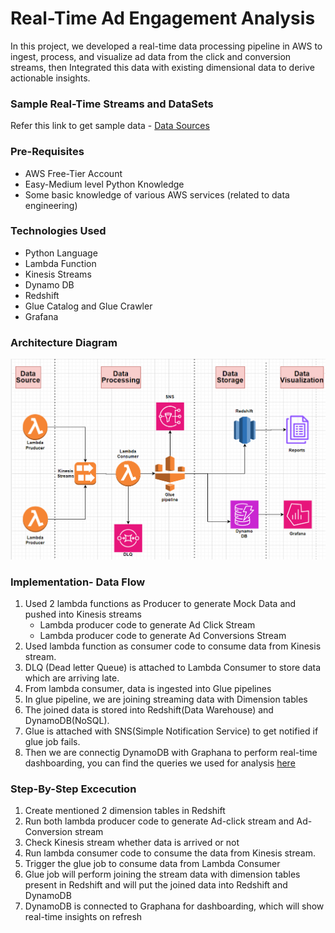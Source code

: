 # Real-Time Ad Engagement Analysis
In this project, we developed a real-time data processing pipeline in AWS to ingest, process, and visualize ad data from the click and conversion streams, then Integrated this data with existing dimensional data to derive actionable insights.

### Sample Real-Time Streams and DataSets

Refer this link to get sample data - [Data Sources](https://github.com/GrowingStone07/DE_Bootcamp_hackathon/blob/f1551155749a928925e6f3e3eb38c096f7e2a31b/Data%20Sources.pdf) 

### Pre-Requisites
- AWS Free-Tier Account
- Easy-Medium level Python Knowledge
- Some basic knowledge of various AWS services (related to data engineering)

### Technologies Used
- Python Language
- Lambda Function
- Kinesis Streams
- Dynamo DB
- Redshift
- Glue Catalog and Glue Crawler
- Grafana

### Architecture Diagram
![Architecture Diuagram](https://github.com/GrowingStone07/DE_Bootcamp_hackathon/blob/f91db72a61a3d107f447c96e668e5f1a39b796cf/Architecture.PNG)

### Implementation- Data Flow
1. Used 2 lambda functions as Producer to generate Mock Data and pushed into Kinesis streams
   - Lambda producer code to generate Ad Click Stream
   - Lambda producer code to generate Ad Conversions Stream
2. Used lambda function as consumer code to consume data from Kinesis stream.
3. DLQ (Dead letter Queue) is attached to Lambda Consumer to store data which are arriving late.
4. From lambda consumer, data is ingested into Glue pipelines
5. In glue pipeline, we are joining streaming data with Dimension tables
6. The joined data is stored into Redshift(Data Warehouse) and DynamoDB(NoSQL).
7. Glue is attached with SNS(Simple Notification Service) to get notified if glue job fails.
8. Then we are connectig DynamoDB with Graphana to perform real-time dashboarding, you can find the queries we used for analysis [here](https://github.com/GrowingStone07/DE_Bootcamp_hackathon/blob/4ffc00cd137f43444c0a9fb3598507912dba7024/hackathon_queries.txt)

### Step-By-Step Excecution
1. Create mentioned 2 dimension tables in Redshift
2. Run both lambda producer code to generate Ad-click stream and Ad-Conversion stream
3. Check Kinesis stream whether data is arrived or not
4. Run lambda consumer code to consume the data from Kinesis stream.
5. Trigger the glue job to consume data from Lambda Consumer
6. Glue job will perform joining the stream data with dimension tables present in Redshift and will put the joined data into Redshift and DynamoDB
7. DynamoDB is connected to Graphana for dashboarding, which will show real-time insights on refresh



